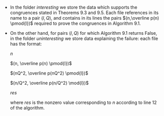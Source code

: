 - In the folder _interesting_ we store the data which supports the congruences
  stated in Theorems 9.3 and 9.5. Each file references in its name to a pair
  $(l,Q)$, and contains in its lines the pairs $(n,\overline p(n) \pmod{l})$
  required to prove the congruences in Algorithm 9.1.

- On the other hand, for pairs $(l,Q)$ for which Algorithm 9.1 returns False, in
  the folder _uninteresting_ we store data explaining the failure: each file has
  the format:

  $n$

  $(n, \overline p(n) \pmod{l})$

  $(nQ^2, \overline p(nQ^2) \pmod{l})$

  $(n/Q^2, \overline p(n/Q^2) \mod{l})$

  $res$

  where $res$ is the nonzero value corresponding to $n$ according to line 12 of
  the algorithm.
